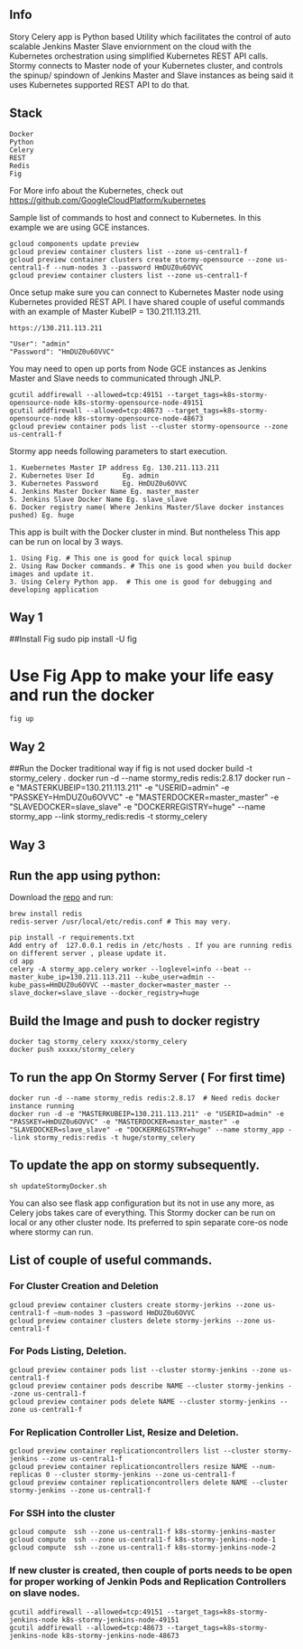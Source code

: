 ## Info
Story Celery app is Python based Utility which facilitates the control of auto scalable Jenkins Master Slave enviornment on the cloud with the Kubernetes orchestration using simplified Kubernetes REST API calls.
Stormy connects to Master node of your Kubernetes cluster, and controls the spinup/ spindown of Jenkins Master and Slave instances as being said it uses Kubernetes supported REST API to do that.

## Stack
    Docker
    Python
    Celery
    REST
    Redis
    Fig



For More info about the Kubernetes, check out https://github.com/GoogleCloudPlatform/kubernetes

Sample list of commands to host and connect to Kubernetes. In this example we are using GCE instances.

	gcloud components update preview
	gcloud preview container clusters list --zone us-central1-f
	gcloud preview container clusters create stormy-opensource --zone us-central1-f --num-nodes 3 --password HmDUZ0u6OVVC
	gcloud preview container clusters list --zone us-central1-f 

Once setup make sure you can connect to Kubernetes Master node using Kubernetes provided REST API. I have shared couple of useful commands with an example of Master KubeIP = 130.211.113.211.

	https://130.211.113.211
	   
	"User": "admin"
	"Password": "HmDUZ0u6OVVC"

You may need to open up ports from Node GCE instances as Jenkins Master and Slave needs to communicated through JNLP.

	gcutil addfirewall --allowed=tcp:49151 --target_tags=k8s-stormy-opensource-node k8s-stormy-opensource-node-49151
	gcutil addfirewall --allowed=tcp:48673 --target_tags=k8s-stormy-opensource-node k8s-stormy-opensource-node-48673
	gcloud preview container pods list --cluster stormy-opensource --zone us-central1-f


Stormy app needs following parameters to start execution.

	1. Kuebernetes Master IP address Eg. 130.211.113.211
	2. Kubernetes User Id       Eg. admin
	3. Kubernetes Password      Eg. HmDUZ0u6OVVC
	4. Jenkins Master Docker Name Eg. master_master
	5. Jenkins Slave Docker Name Eg. slave_slave
	6. Docker registry name( Where Jenkins Master/Slave docker instances pushed) Eg. huge


This app is built with the Docker cluster in mind. But nontheless This app can be run on local by 3 ways.

	1. Using Fig. # This one is good for quick local spinup
	2. Using Raw Docker commands. # This one is good when you build docker images and update it.
	3. Using Celery Python app.  # This one is good for debugging and developing application


## Way 1
##Install Fig
    sudo pip install -U fig

# Use Fig App to make your life easy and run the docker
    fig up
    
## Way 2
##Run the Docker traditional way if fig is not used
    docker build -t stormy_celery .
    docker run -d --name stormy_redis redis:2.8.17
    docker run -e "MASTERKUBEIP=130.211.113.211" -e "USERID=admin" -e "PASSKEY=HmDUZ0u6OVVC" -e "MASTERDOCKER=master_master" -e "SLAVEDOCKER=slave_slave" -e "DOCKERREGISTRY=huge" --name stormy_app --link stormy_redis:redis -t stormy_celery


## Way 3
## Run the app using python:

Download the [repo](https://stash.hugeinc.com/projects/GLCS/repos/stormy-flask/browse) and run:

    brew install redis
    redis-server /usr/local/etc/redis.conf # This may very.
    
    pip install -r requirements.txt
    Add entry of  127.0.0.1 redis in /etc/hosts . If you are running redis on different server , please update it.
    cd app
    celery -A stormy_app.celery worker --loglevel=info --beat --master_kube_ip=130.211.113.211 --kube_user=admin --kube_pass=HmDUZ0u6OVVC --master_docker=master_master --slave_docker=slave_slave --docker_registry=huge


## Build the Image and push to docker registry
    docker tag stormy_celery xxxxx/stormy_celery
    docker push xxxxx/stormy_celery

## To run the app On Stormy Server ( For first time)
    docker run -d --name stormy_redis redis:2.8.17  # Need redis docker instance running
    docker run -d -e "MASTERKUBEIP=130.211.113.211" -e "USERID=admin" -e "PASSKEY=HmDUZ0u6OVVC" -e "MASTERDOCKER=master_master" -e "SLAVEDOCKER=slave_slave" -e "DOCKERREGISTRY=huge" --name stormy_app --link stormy_redis:redis -t huge/stormy_celery

## To update the app on stormy subsequently.
    sh updateStormyDocker.sh

You can also see flask app configuration but its not in use any more, as Celery jobs takes care of everything. This Stormy docker can be run on local or any other cluster node.
Its preferred to spin separate core-os node where stormy can run.

## List of couple of useful commands.

### For Cluster Creation and Deletion

	gcloud preview container clusters create stormy-jerkins --zone us-central1-f —num-nodes 3 —password HmDUZ0u6OVVC
	gcloud preview container clusters delete stormy-jerkins --zone us-central1-f

### For Pods Listing, Deletion.

	gcloud preview container pods list --cluster stormy-jenkins --zone us-central1-f
	gcloud preview container pods describe NAME --cluster stormy-jenkins --zone us-central1-f 
	gcloud preview container pods delete NAME --cluster stormy-jenkins --zone us-central1-f 

### For Replication Controller List, Resize and Deletion.

	gcloud preview container replicationcontrollers list --cluster stormy-jenkins --zone us-central1-f 
	gcloud preview container replicationcontrollers resize NAME --num-replicas 0 --cluster stormy-jenkins --zone us-central1-f 
	gcloud preview container replicationcontrollers delete NAME --cluster stormy-jenkins --zone us-central1-f

### For SSH into the cluster

	gcloud compute  ssh --zone us-central1-f k8s-stormy-jenkins-master
	gcloud compute  ssh --zone us-central1-f k8s-stormy-jenkins-node-1
	gcloud compute  ssh --zone us-central1-f k8s-stormy-jenkins-node-2
 
### If new cluster is created, then couple of ports needs to be open for proper working of Jenkin Pods and Replication Controllers on slave nodes.
	
	gcutil addfirewall --allowed=tcp:49151 --target_tags=k8s-stormy-jenkins-node k8s-stormy-jenkins-node-49151
	gcutil addfirewall --allowed=tcp:48673 --target_tags=k8s-stormy-jenkins-node k8s-stormy-jenkins-node-48673

